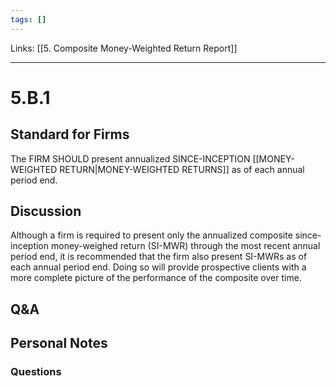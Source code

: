 ```yaml
---
tags: []
---
```

Links: [[5. Composite Money-Weighted Return Report]]
___
# 5.B.1
## Standard for Firms
The FIRM SHOULD present annualized SINCE-INCEPTION [[MONEY-WEIGHTED RETURN|MONEY-WEIGHTED RETURNS]] as of each annual period end.
## Discussion
Although a firm is required to present only the annualized composite since-inception money-weighed return (SI-MWR) through the most recent annual period end, it is recommended that the firm also present SI-MWRs as of each annual period end. Doing so will provide prospective clients with a more complete picture of the performance of the composite over time.
## Q&A

## Personal Notes

### Questions